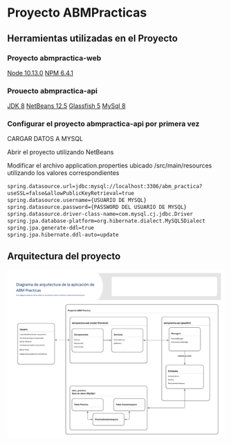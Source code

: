 # Proyecto ABMPracticas


## Herramientas utilizadas en el Proyecto
### Proyecto abmpractica-web
[Node 10.13.0]()
[NPM 6.4.1]()

### Prouecto abmpractica-api
[JDK 8](https://www.oracle.com/ar/java/technologies/javase/javase8-archive-downloads.html)
[NetBeans 12.5](https://netbeans.apache.org/download/nb125/nb125.html)
[Glassfish 5]()
[MySql 8](https://dev.mysql.com/downloads/file/?id=508935)





### Configurar el proyecto abmpractica-api por primera vez
CARGAR DATOS A MYSQL



Abrir el proyecto utilizando NetBeans

Modificar el archivo application.properties ubicado /src/main/resources utilizando los valores correspondientes

```
spring.datasource.url=jdbc:mysql://localhost:3306/abm_practica?useSSL=false&allowPublicKeyRetrieval=true
spring.datasource.username={USUARIO DE MYSQL}
spring.datasource.password={PASSWORD DEL USUARIO DE MYSQL}
spring.datasource.driver-class-name=com.mysql.cj.jdbc.Driver
spring.jpa.database-platform=org.hibernate.dialect.MySQL5Dialect
spring.jpa.generate-ddl=true
spring.jpa.hibernate.ddl-auto=update
```



## Arquitectura del proyecto
![](https://github.com/Hashiyama89/ABMPracticas/blob/main/arquitectura.png)
